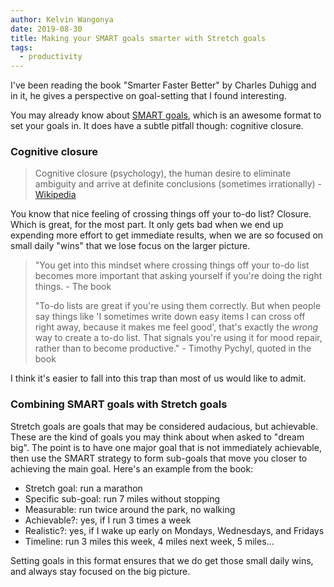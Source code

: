 ```yaml
---
author: Kelvin Wangonya
date: 2019-08-30
title: Making your SMART goals smarter with Stretch goals
tags:
  - productivity
---
```


I've been reading the book \"Smarter Faster Better\" by Charles Duhigg
and in it, he gives a perspective on goal-setting that I found
interesting.

You may already know about [SMART
goals](https://www.mindtools.com/pages/article/smart-goals.htm), which
is an awesome format to set your goals in. It does have a subtle pitfall
though: cognitive closure.

### Cognitive closure

> Cognitive closure (psychology), the human desire to eliminate
> ambiguity and arrive at definite conclusions (sometimes
> irrationally) -
> [Wikipedia](https://en.wikipedia.org/wiki/Cognitive_closure)

You know that nice feeling of crossing things off your to-do list?
Closure. Which is great, for the most part. It only gets bad when we end
up expending more effort to get immediate results, when we are so
focused on small daily \"wins\" that we lose focus on the larger
picture.

> "You get into this mindset where crossing things off your to-do list
> becomes more important that asking yourself if you're doing the right
> things. - The book
>
> \"To-do lists are great if you're using them correctly. But when
> people say things like 'I sometimes write down easy items I can cross
> off right away, because it makes me feel good', that's exactly the
> _wrong_ way to create a to-do list. That signals you're using it for
> mood repair, rather than to become productive.\" - Timothy Pychyl,
> quoted in the book

I think it's easier to fall into this trap than most of us would like
to admit.

### Combining SMART goals with Stretch goals

Stretch goals are goals that may be considered audacious, but
achievable. These are the kind of goals you may think about when asked
to \"dream big\". The point is to have one major goal that is not
immediately achievable, then use the SMART strategy to form sub-goals
that move you closer to achieving the main goal. Here's an example from
the book:

- Stretch goal: run a marathon
- Specific sub-goal: run 7 miles without stopping
- Measurable: run twice around the park, no walking
- Achievable?: yes, if I run 3 times a week
- Realistic?: yes, if I wake up early on Mondays, Wednesdays, and
  Fridays
- Timeline: run 3 miles this week, 4 miles next week, 5 miles...

Setting goals in this format ensures that we do get those small daily
wins, and always stay focused on the big picture.
